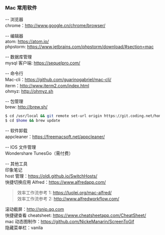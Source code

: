 
### Mac 常用软件
-- 浏览器  
chrome：http://www.google.cn/chrome/browser/   

-- 编辑器  
atom: https://atom.io/  
phpstorm: https://www.jetbrains.com/phpstorm/download/#section=mac  

-- 数据库管理  
mysql 客户端: https://sequelpro.com/   

-- 命令行  
Mac-cli：https://github.com/guarinogabriel/mac-cli/  
iterm：http://www.iterm2.com/index.html  
ohmyz: http://ohmyz.sh  

-- 包管理  
brew: http://brew.sh/  
```bash
$ cd /usr/local && git remote set-url origin https://git.coding.net/homebrew/homebrew.git
$ cd $home && brew update
```

-- 软件卸载  
appcleaner：https://freemacsoft.net/appcleaner/

-- IOS 文件管理  
Wondershare TunesGo（需付费）  

-- 其他工具  
印象笔记  
host 管理：https://oldj.github.io/SwitchHosts/  
快捷切换应用 Alfred：https://www.alfredapp.com/  
> 效率工作流参考 1: https://luolei.org/mac-alfred/  
> 效率工作流参考 2: http://www.alfredworkflow.com/  

滚动截屏：http://snip.qq.com  
快捷键查看 cheatsheet: https://www.cheatsheetapp.com/CheatSheet/  
mac 动态图制作：https://github.com/NickeManarin/ScreenToGif  
隐藏菜单栏：vanila  
